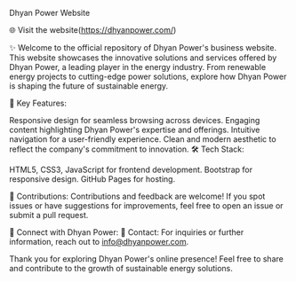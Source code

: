 Dhyan Power Website

🌐 Visit the website(https://dhyanpower.com/)

✨ Welcome to the official repository of Dhyan Power's business website. This website showcases the innovative solutions and services offered by Dhyan Power, a leading player in the energy industry. From renewable energy projects to cutting-edge power solutions, explore how Dhyan Power is shaping the future of sustainable energy.

🚀 Key Features:

Responsive design for seamless browsing across devices.
Engaging content highlighting Dhyan Power's expertise and offerings.
Intuitive navigation for a user-friendly experience.
Clean and modern aesthetic to reflect the company's commitment to innovation.
🛠️ Tech Stack:

HTML5, CSS3, JavaScript for frontend development.
Bootstrap for responsive design.
GitHub Pages for hosting.

🤝 Contributions:
Contributions and feedback are welcome! If you spot issues or have suggestions for improvements, feel free to open an issue or submit a pull request.

🔗 Connect with Dhyan Power:
📧 Contact:
For inquiries or further information, reach out to info@dhyanpower.com.

Thank you for exploring Dhyan Power's online presence! Feel free to share and contribute to the growth of sustainable energy solutions.

